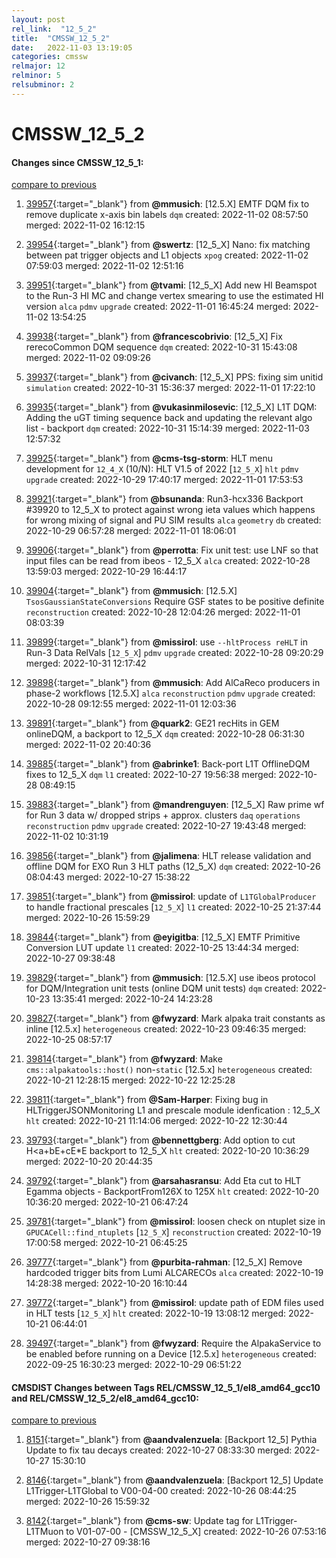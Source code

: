 ```yaml
---
layout: post
rel_link:  "12_5_2"
title:  "CMSSW_12_5_2"
date:   2022-11-03 13:19:05
categories: cmssw
relmajor: 12
relminor: 5
relsubminor: 2
---
```


# CMSSW_12_5_2
#### Changes since CMSSW_12_5_1:
[compare to previous](https://github.com/cms-sw/cmssw/compare/CMSSW_12_5_1...CMSSW_12_5_2)



1. [39957](http://github.com/cms-sw/cmssw/pull/39957){:target="_blank"}  from **@mmusich**: [12.5.X] EMTF DQM fix to remove duplicate x-axis bin labels `dqm` created: 2022-11-02 08:57:50 merged: 2022-11-02 16:12:15

2. [39954](http://github.com/cms-sw/cmssw/pull/39954){:target="_blank"}  from **@swertz**: [12_5_X] Nano: fix matching between pat trigger objects and L1 objects `xpog` created: 2022-11-02 07:59:03 merged: 2022-11-02 12:51:16

3. [39951](http://github.com/cms-sw/cmssw/pull/39951){:target="_blank"}  from **@tvami**: [12_5_X] Add new HI Beamspot to the Run-3 HI MC and change vertex smearing to use the estimated HI version `alca` `pdmv` `upgrade` created: 2022-11-01 16:45:24 merged: 2022-11-02 13:54:25

4. [39938](http://github.com/cms-sw/cmssw/pull/39938){:target="_blank"}  from **@francescobrivio**: [12_5_X] Fix rerecoCommon DQM sequence `dqm` created: 2022-10-31 15:43:08 merged: 2022-11-02 09:09:26

5. [39937](http://github.com/cms-sw/cmssw/pull/39937){:target="_blank"}  from **@civanch**: [12_5_X] PPS: fixing sim unitid `simulation` created: 2022-10-31 15:36:37 merged: 2022-11-01 17:22:10

6. [39935](http://github.com/cms-sw/cmssw/pull/39935){:target="_blank"}  from **@vukasinmilosevic**: [12_5_X] L1T DQM: Adding the uGT timing sequence back and updating the relevant algo list - backport `dqm` created: 2022-10-31 15:14:39 merged: 2022-11-03 12:57:32

7. [39925](http://github.com/cms-sw/cmssw/pull/39925){:target="_blank"}  from **@cms-tsg-storm**: HLT menu development for `12_4_X` (10/N): HLT V1.5 of 2022 [`12_5_X`] `hlt` `pdmv` `upgrade` created: 2022-10-29 17:40:17 merged: 2022-11-01 17:53:53

8. [39921](http://github.com/cms-sw/cmssw/pull/39921){:target="_blank"}  from **@bsunanda**: Run3-hcx336 Backport #39920 to 12_5_X to protect against wrong ieta values which happens for wrong mixing of signal and PU SIM results `alca` `geometry` `db` created: 2022-10-29 06:57:28 merged: 2022-11-01 18:06:01

9. [39906](http://github.com/cms-sw/cmssw/pull/39906){:target="_blank"}  from **@perrotta**: Fix unit test: use LNF so that input files can be read from ibeos - 12_5_X `alca` created: 2022-10-28 13:59:03 merged: 2022-10-29 16:44:17

10. [39904](http://github.com/cms-sw/cmssw/pull/39904){:target="_blank"}  from **@mmusich**: [12.5.X] `TsosGaussianStateConversions` Require GSF states to be positive definite  `reconstruction` created: 2022-10-28 12:04:26 merged: 2022-11-01 08:03:39

11. [39899](http://github.com/cms-sw/cmssw/pull/39899){:target="_blank"}  from **@missirol**: use `--hltProcess reHLT` in Run-3 Data RelVals [`12_5_X`] `pdmv` `upgrade` created: 2022-10-28 09:20:29 merged: 2022-10-31 12:17:42

12. [39898](http://github.com/cms-sw/cmssw/pull/39898){:target="_blank"}  from **@mmusich**: Add AlCaReco producers in phase-2 workflows [12.5.X] `alca` `reconstruction` `pdmv` `upgrade` created: 2022-10-28 09:12:55 merged: 2022-11-01 12:03:36

13. [39891](http://github.com/cms-sw/cmssw/pull/39891){:target="_blank"}  from **@quark2**: GE21 recHits in GEM onlineDQM, a backport to 12_5_X `dqm` created: 2022-10-28 06:31:30 merged: 2022-11-02 20:40:36

14. [39885](http://github.com/cms-sw/cmssw/pull/39885){:target="_blank"}  from **@abrinke1**: Back-port L1T OfflineDQM fixes to 12_5_X `dqm` `l1` created: 2022-10-27 19:56:38 merged: 2022-10-28 08:49:15

15. [39883](http://github.com/cms-sw/cmssw/pull/39883){:target="_blank"}  from **@mandrenguyen**: [12_5_X] Raw prime wf for Run 3 data w/ dropped strips + approx. clusters `daq` `operations` `reconstruction` `pdmv` `upgrade` created: 2022-10-27 19:43:48 merged: 2022-11-02 10:31:19

16. [39856](http://github.com/cms-sw/cmssw/pull/39856){:target="_blank"}  from **@jalimena**: HLT release validation and offline DQM for EXO Run 3 HLT paths (12_5_X) `dqm` created: 2022-10-26 08:04:43 merged: 2022-10-27 15:38:22

17. [39851](http://github.com/cms-sw/cmssw/pull/39851){:target="_blank"}  from **@missirol**: update of `L1TGlobalProducer` to handle fractional prescales [`12_5_X`] `l1` created: 2022-10-25 21:37:44 merged: 2022-10-26 15:59:29

18. [39844](http://github.com/cms-sw/cmssw/pull/39844){:target="_blank"}  from **@eyigitba**: [12_5_X] EMTF Primitive Conversion LUT update `l1` created: 2022-10-25 13:44:34 merged: 2022-10-27 09:38:48

19. [39829](http://github.com/cms-sw/cmssw/pull/39829){:target="_blank"}  from **@mmusich**: [12.5.X] use ibeos protocol for DQM/Integration unit tests (online DQM unit tests) `dqm` created: 2022-10-23 13:35:41 merged: 2022-10-24 14:23:28

20. [39827](http://github.com/cms-sw/cmssw/pull/39827){:target="_blank"}  from **@fwyzard**: Mark alpaka trait constants as inline [12.5.x] `heterogeneous` created: 2022-10-23 09:46:35 merged: 2022-10-25 08:57:17

21. [39814](http://github.com/cms-sw/cmssw/pull/39814){:target="_blank"}  from **@fwyzard**: Make `cms::alpakatools::host()` non-`static` [12.5.x] `heterogeneous` created: 2022-10-21 12:28:15 merged: 2022-10-22 12:25:28

22. [39811](http://github.com/cms-sw/cmssw/pull/39811){:target="_blank"}  from **@Sam-Harper**: Fixing bug in HLTriggerJSONMonitoring L1 and prescale module idenfication : 12_5_X `hlt` created: 2022-10-21 11:14:06 merged: 2022-10-22 12:30:44

23. [39793](http://github.com/cms-sw/cmssw/pull/39793){:target="_blank"}  from **@bennettgberg**: Add option to cut H<a+bE+cE*E backport to 12_5_X `hlt` created: 2022-10-20 10:36:29 merged: 2022-10-20 20:44:35

24. [39792](http://github.com/cms-sw/cmssw/pull/39792){:target="_blank"}  from **@arsahasransu**: Add Eta cut to HLT Egamma objects  - BackportFrom126X to 125X `hlt` created: 2022-10-20 10:36:20 merged: 2022-10-21 06:47:24

25. [39781](http://github.com/cms-sw/cmssw/pull/39781){:target="_blank"}  from **@missirol**: loosen check on ntuplet size in `GPUCACell::find_ntuplets` [`12_5_X`] `reconstruction` created: 2022-10-19 17:00:58 merged: 2022-10-21 06:45:25

26. [39777](http://github.com/cms-sw/cmssw/pull/39777){:target="_blank"}  from **@purbita-rahman**: [12_5_X] Remove hardcoded trigger bits from Lumi ALCARECOs  `alca` created: 2022-10-19 14:28:38 merged: 2022-10-20 16:10:44

27. [39772](http://github.com/cms-sw/cmssw/pull/39772){:target="_blank"}  from **@missirol**: update path of EDM files used in HLT tests [`12_5_X`] `hlt` created: 2022-10-19 13:08:12 merged: 2022-10-21 06:44:01

28. [39497](http://github.com/cms-sw/cmssw/pull/39497){:target="_blank"}  from **@fwyzard**: Require the AlpakaService to be enabled before running on a Device [12.5.x] `heterogeneous` created: 2022-09-25 16:30:23 merged: 2022-10-29 06:51:22

#### CMSDIST Changes between Tags REL/CMSSW_12_5_1/el8_amd64_gcc10 and REL/CMSSW_12_5_2/el8_amd64_gcc10:
[compare to previous](https://github.com/cms-sw/cmsdist/compare/REL/CMSSW_12_5_1/el8_amd64_gcc10...REL/CMSSW_12_5_2/el8_amd64_gcc10)



1. [8151](http://github.com/cms-sw/cmsdist/pull/8151){:target="_blank"}  from **@aandvalenzuela**: [Backport 12_5] Pythia Update to fix tau decays created: 2022-10-27 08:33:30 merged: 2022-10-27 15:30:10

2. [8146](http://github.com/cms-sw/cmsdist/pull/8146){:target="_blank"}  from **@aandvalenzuela**: [Backport 12_5] Update L1Trigger-L1TGlobal to V00-04-00 created: 2022-10-26 08:44:25 merged: 2022-10-26 15:59:32

3. [8142](http://github.com/cms-sw/cmsdist/pull/8142){:target="_blank"}  from **@cms-sw**: Update tag for L1Trigger-L1TMuon to V01-07-00 - [CMSSW_12_5_X] created: 2022-10-26 07:53:16 merged: 2022-10-27 09:38:16
